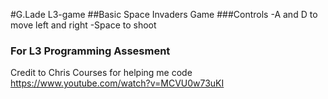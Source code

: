#G.Lade L3-game
##Basic Space Invaders Game
###Controls
-A and D to move left and right
-Space to shoot
### For L3 Programming Assesment
Credit to Chris Courses for helping me code https://www.youtube.com/watch?v=MCVU0w73uKI
